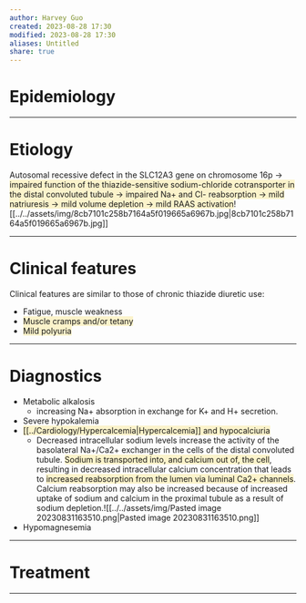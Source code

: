 ```yaml
---
author: Harvey Guo
created: 2023-08-28 17:30
modified: 2023-08-28 17:30
aliases: Untitled
share: true
---
```

# Epidemiology


---
# Etiology
Autosomal recessive defect in the SLC12A3 gene on chromosome 16p → <span style="background:rgba(240, 200, 0, 0.2)">impaired function of the thiazide-sensitive sodium-chloride cotransporter in the distal convoluted tubule → impaired Na+ and Cl- reabsorption → mild natriuresis → mild volume depletion → mild RAAS activation</span>![[../../assets/img/8cb7101c258b7164a5f019665a6967b.jpg|8cb7101c258b7164a5f019665a6967b.jpg]]

---
# Clinical features
Clinical features are similar to those of chronic thiazide diuretic use:
- Fatigue, muscle weakness
- <span style="background:rgba(240, 200, 0, 0.2)">Muscle cramps and/or tetany</span>
- <span style="background:rgba(240, 200, 0, 0.2)">Mild polyuria</span>

---
# Diagnostics
- Metabolic alkalosis
	- increasing Na+ absorption in exchange for K+ and H+ secretion.
- Severe hypokalemia
- <span style="background:rgba(240, 200, 0, 0.2)">[[../Cardiology/Hypercalcemia|Hypercalcemia]] and hypocalciuria </span>
	- Decreased intracellular sodium levels increase the activity of the basolateral Na+/Ca2+ exchanger in the cells of the distal convoluted tubule. <span style="background:rgba(240, 200, 0, 0.2)">Sodium is transported into, and calcium out of, the cell</span>, resulting in decreased intracellular calcium concentration that leads to <span style="background:rgba(240, 200, 0, 0.2)">increased reabsorption from the lumen via luminal Ca2+ channels</span>. Calcium reabsorption may also be increased because of increased uptake of sodium and calcium in the proximal tubule as a result of sodium depletion.![[../../assets/img/Pasted image 20230831163510.png|Pasted image 20230831163510.png]]
- Hypomagnesemia

---
# Treatment


---
